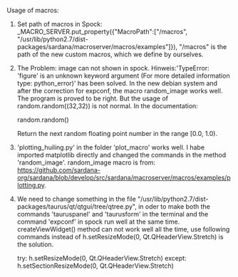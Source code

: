 Usage of macros: 

1. Set path of macros in Spock: _MACRO_SERVER.put_property({"MacroPath":["/macros", "/usr/lib/python2.7/dist-packages/sardana/macroserver/macros/examples"]}), "/macros" is the path of the new custom macros, which we define by ourselves.


2. The Problem: image can not shown in spock. Hinweis:'TypeError: 'figure' is an unknown keyword argument
(For more detailed information type: python_error)' has been solved. In the new debian system and after the correction for expconf, the macro random_image works well. The program is proved to be right. But the usage of random.random((32,32)) is not normal. In the documentation: 
    

    random.random()

    Return the next random floating point number in the range [0.0, 1.0).
    

3. 'plotting_huiling.py' in the folder 'plot_macro' works well. I habe imported matplotlib directly and changed the commands in the method 'random_image'. random_image macro is from: https://github.com/sardana-org/sardana/blob/develop/src/sardana/macroserver/macros/examples/plotting.py.

4.  We need to change something in the file "/usr/lib/python2.7/dist-packages/taurus/qt/qtgui/tree/qtree.py", in oder to make both the commands 'tauruspanel' and 'taurusform' in the terminal and the command 'expconf' in spock run well at the same time. createViewWidget() method can not work well all the time, use following commands instead of h.setResizeMode(0, Qt.QHeaderView.Stretch) is the solution.  


    try:
         h.setResizeMode(0, Qt.QHeaderView.Stretch)
     except:
         h.setSectionResizeMode(0, Qt.QHeaderView.Stretch)
